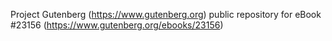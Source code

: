 Project Gutenberg (https://www.gutenberg.org) public repository for eBook #23156 (https://www.gutenberg.org/ebooks/23156)
